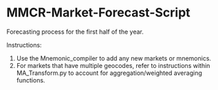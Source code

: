 # MMCR-Market-Forecast-Script
Forecasting process for the first half of the year.

Instructions:

1. Use the Mnemonic_compiler to add any new markets or mnemonics.
2. For markets that have multiple geocodes, refer to instructions within MA_Transform.py to account for aggregation/weighted averaging functions.

